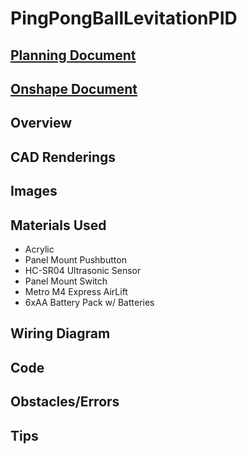 # PingPongBallLevitationPID

## [Planning Document](https://docs.google.com/document/d/1iu1QzHzOoS6wglSrSRKpMj5YYZf-tlPRr4fQlHbtSWw/edit?usp=sharing)

## [Onshape Document](https://cvilleschools.onshape.com/documents/01ba54e9a02a0264ffe30b36/w/751f0ee8c634455b7b734eb5/e/1af5956fe3e64c1f0f977208?renderMode=0&uiState=643e998d3ae6405c35686462)

## Overview

## CAD Renderings

## Images

## Materials Used

- Acrylic
- Panel Mount Pushbutton
- HC-SR04 Ultrasonic Sensor
- Panel Mount Switch
- Metro M4 Express AirLift
- 6xAA Battery Pack w/ Batteries

## Wiring Diagram

## Code

## Obstacles/Errors

## Tips
